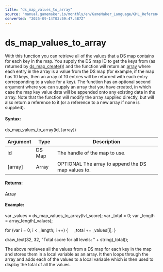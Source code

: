 ```yaml
---
title: "ds_map_values_to_array"
source: "manual.gamemaker.io/monthly/en/GameMaker_Language/GML_Reference/Data_Structures/DS_Maps/ds_map_values_to_array.htm"
converted: "2025-09-14T03:59:47.487Z"
---
```


# ds\_map\_values\_to\_array

With this function you can retrieve all of the values that a DS map contains for each key in the map. You supply the DS map ID to get the keys from (as returned by [ds\_map\_create()](ds_map_create.md)) and the function will return an [array](../../../../../../../GameMaker_Language/GML_Overview/Arrays.md) where each entry in the array is a value from the DS map (for example, if the map has 10 keys, then an array of 10 entries will be returned with each entry corresponding to a value for a key). The function has an optional second argument where you can supply an array that you have created, in which case the map key value data will be appended onto any existing data in the array. Note that the function will modify the array supplied directly, but will also return a reference to it (or a reference to a new array if none is supplied).

#### Syntax:

ds\_map\_values\_to\_array(id, \[array\])

| Argument | Type | Description |
| --- | --- | --- |
| id | DS Map | The handle of the map to use. |
| [array] | Array | OPTIONAL The array to append the DS map values to. |

#### Returns:

[Array](../../../../../../../GameMaker_Language/GML_Overview/Arrays.md)

#### Example:

var \_values = ds\_map\_values\_to\_array(lvl\_score);
var \_total = 0;
var \_length = array\_length(\_values);

for (var i = 0; i < \_length; i ++)
{
    \_total += \_values\[i\];
}

draw\_text(32, 32, "Total score for all levels: " + string(\_total));

The above retrieves all the values from a DS map for each key in the map and stores them in a local variable as an array. It then loops through the array and adds each of the values to a local variable which is then used to display the total of all the values.